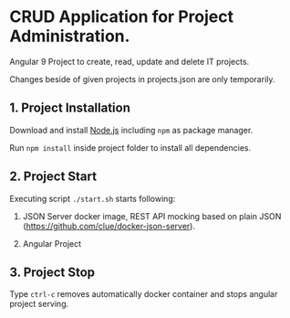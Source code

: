 # CRUD Application for Project Administration.

Angular 9 Project to create, read, update and delete IT projects.

Changes beside of given projects in projects.json are only temporarily.

## 1. Project Installation

Download and install [Node.js](https://nodejs.org/en/download/) including `npm` as package manager.

Run `npm install` inside project folder to install all dependencies.

## 2. Project Start 

Executing script `./start.sh` starts following: 

1. JSON Server docker image, REST API mocking based on plain JSON (https://github.com/clue/docker-json-server).

2. Angular Project

## 3. Project Stop

Type `ctrl-c` removes automatically docker container and stops angular project serving.
